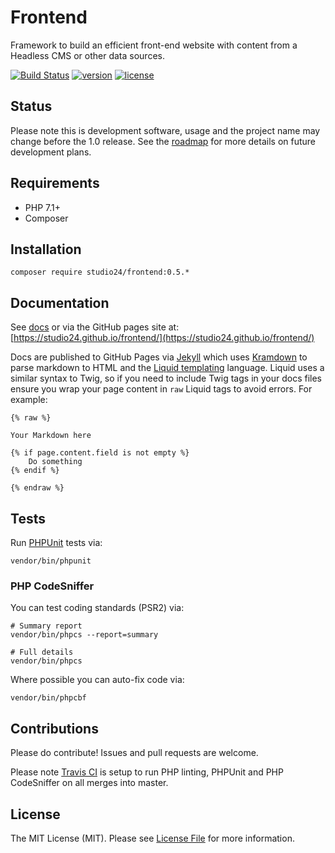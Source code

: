 # Frontend

Framework to build an efficient front-end website with content from a Headless CMS or other data sources.

[![Build Status](https://travis-ci.org/studio24/frontend.svg?branch=master)](https://travis-ci.org/studio24/frontend) 
[![version][version-badge]][CHANGELOG] [![license][license-badge]][LICENSE]

[version-badge]: https://img.shields.io/badge/version-0.5.0-blue.svg

## Status

Please note this is development software, usage and the project name may change before the 1.0 release. 
See the [roadmap](ROADMAP.md) for more details on future development plans. 

## Requirements

* PHP 7.1+
* Composer

## Installation

```
composer require studio24/frontend:0.5.*
```

## Documentation

See [docs](docs/index.md) or via the GitHub pages site at: [https://studio24.github.io/frontend/](https://studio24.github.io/frontend/)

Docs are published to GitHub Pages via [Jekyll](https://jekyllrb.com/docs/pages/) which uses [Kramdown](https://kramdown.gettalong.org/parser/html.html) 
to parse markdown to HTML and the [Liquid templating](https://jekyllrb.com/docs/liquid/) 
language. Liquid uses a similar syntax to Twig, so if you need to include Twig tags in your docs files ensure you wrap your 
page content in `raw` Liquid tags to avoid errors. For example:  

```
{% raw %}

Your Markdown here

{% if page.content.field is not empty %}
    Do something
{% endif %}

{% endraw %}
```

## Tests

Run [PHPUnit](https://phpunit.readthedocs.io/en/8.0/) tests via: 

```
vendor/bin/phpunit
```

### PHP CodeSniffer

You can test coding standards (PSR2) via:

```
# Summary report
vendor/bin/phpcs --report=summary

# Full details
vendor/bin/phpcs
```

Where possible you can auto-fix code via:

```
vendor/bin/phpcbf
```

## Contributions

Please do contribute! Issues and pull requests are welcome.

Please note [Travis CI](https://travis-ci.org/studio24/frontend) is setup to run PHP linting, PHPUnit and PHP CodeSniffer 
on all merges into master.

## License

The MIT License (MIT). Please see [License File](LICENSE) for more information.

[CHANGELOG]: ./CHANGELOG.md
[LICENSE]: ./LICENSE
[license-badge]: https://img.shields.io/badge/license-MIT-blue.svg
